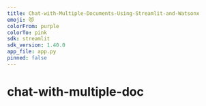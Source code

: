 ```yaml
---
title: Chat-with-Multiple-Documents-Using-Streamlit-and-Watsonx
emoji: 😻
colorFrom: purple
colorTo: pink
sdk: streamlit
sdk_version: 1.40.0
app_file: app.py
pinned: false
---
```

 # chat-with-multiple-doc
